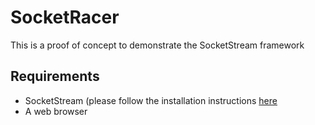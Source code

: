 SocketRacer
===

This is a proof of concept to demonstrate the SocketStream framework

Requirements
---

- SocketStream (please follow the installation instructions [here](https://github.com/socketstream/socketstream/blob/master/INSTALL.md)
- A web browser

